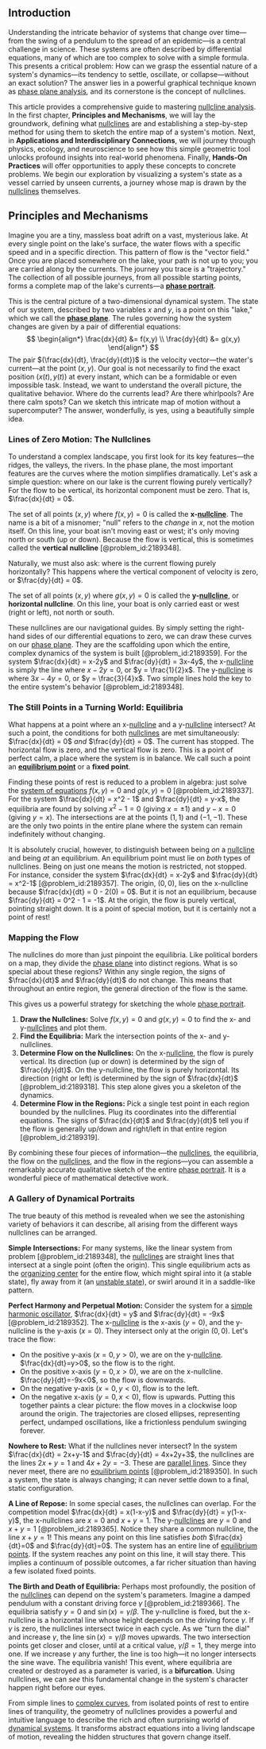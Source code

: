 ## Introduction
Understanding the intricate behavior of systems that change over time—from the swing of a pendulum to the spread of an epidemic—is a central challenge in science. These systems are often described by differential equations, many of which are too complex to solve with a simple formula. This presents a critical problem: How can we grasp the essential nature of a system's dynamics—its tendency to settle, oscillate, or collapse—without an exact solution? The answer lies in a powerful graphical technique known as [phase plane analysis](@article_id:263180), and its cornerstone is the concept of nullclines.

This article provides a comprehensive guide to mastering [nullcline analysis](@article_id:185594). In the first chapter, **Principles and Mechanisms**, we will lay the groundwork, defining what [nullclines](@article_id:261016) are and establishing a step-by-step method for using them to sketch the entire map of a system's motion. Next, in **Applications and Interdisciplinary Connections**, we will journey through physics, ecology, and neuroscience to see how this simple geometric tool unlocks profound insights into real-world phenomena. Finally, **Hands-On Practices** will offer opportunities to apply these concepts to concrete problems. We begin our exploration by visualizing a system's state as a vessel carried by unseen currents, a journey whose map is drawn by the [nullclines](@article_id:261016) themselves.

## Principles and Mechanisms

Imagine you are a tiny, massless boat adrift on a vast, mysterious lake. At every single point on the lake's surface, the water flows with a specific speed and in a specific direction. This pattern of flow is the "vector field." Once you are placed somewhere on the lake, your path is not up to you; you are carried along by the currents. The journey you trace is a "trajectory." The collection of all possible journeys, from all possible starting points, forms a complete map of the lake's currents—a **[phase portrait](@article_id:143521)**.

This is the central picture of a two-dimensional dynamical system. The state of our system, described by two variables $x$ and $y$, is a point on this "lake," which we call the **[phase plane](@article_id:167893)**. The rules governing how the system changes are given by a pair of differential equations:
$$
\begin{align*}
\frac{dx}{dt} &= f(x,y) \\
\frac{dy}{dt} &= g(x,y)
\end{align*}
$$
The pair $(\frac{dx}{dt}, \frac{dy}{dt})$ is the velocity vector—the water's current—at the point $(x,y)$. Our goal is not necessarily to find the exact position $(x(t), y(t))$ at every instant, which can be a formidable or even impossible task. Instead, we want to understand the overall picture, the qualitative behavior. Where do the currents lead? Are there whirlpools? Are there calm spots? Can we sketch this intricate map of motion without a supercomputer? The answer, wonderfully, is yes, using a beautifully simple idea.

### Lines of Zero Motion: The Nullclines

To understand a complex landscape, you first look for its key features—the ridges, the valleys, the rivers. In the phase plane, the most important features are the curves where the motion simplifies dramatically. Let's ask a simple question: where on our lake is the current flowing purely vertically? For the flow to be vertical, its horizontal component must be zero. That is, $\frac{dx}{dt} = 0$.

The set of all points $(x,y)$ where $f(x,y) = 0$ is called the **x-[nullcline](@article_id:167735)**. The name is a bit of a misnomer; "null" refers to the *change* in $x$, not the motion itself. On this line, your boat isn't moving east or west; it's only moving north or south (up or down). Because the flow is vertical, this is sometimes called the **vertical nullcline** [@problem_id:2189348].

Naturally, we must also ask: where is the current flowing purely horizontally? This happens where the vertical component of velocity is zero, or $\frac{dy}{dt} = 0$.

The set of all points $(x,y)$ where $g(x,y) = 0$ is called the **y-[nullcline](@article_id:167735)**, or **horizontal nullcline**. On this line, your boat is only carried east or west (right or left), not north or south.

These nullclines are our navigational guides. By simply setting the right-hand sides of our differential equations to zero, we can draw these curves on our [phase plane](@article_id:167893). They are the scaffolding upon which the entire, complex dynamics of the system is built [@problem_id:2189359]. For the system $\frac{dx}{dt} = x-2y$ and $\frac{dy}{dt} = 3x-4y$, the x-[nullcline](@article_id:167735) is simply the line where $x-2y = 0$, or $y = \frac{1}{2}x$. The y-[nullcline](@article_id:167735) is where $3x-4y=0$, or $y = \frac{3}{4}x$. Two simple lines hold the key to the entire system's behavior [@problem_id:2189348].

### The Still Points in a Turning World: Equilibria

What happens at a point where an x-[nullcline](@article_id:167735) and a y-[nullcline](@article_id:167735) intersect? At such a point, the conditions for both [nullclines](@article_id:261016) are met simultaneously: $\frac{dx}{dt} = 0$ *and* $\frac{dy}{dt} = 0$. The current has stopped. The horizontal flow is zero, and the vertical flow is zero. This is a point of perfect calm, a place where the system is in balance. We call such a point an **[equilibrium point](@article_id:272211)** or a **fixed point**.

Finding these points of rest is reduced to a problem in algebra: just solve the [system of equations](@article_id:201334) $f(x,y)=0$ and $g(x,y)=0$ [@problem_id:2189337]. For the system $\frac{dx}{dt} = x^2 - 1$ and $\frac{dy}{dt} = y-x$, the equilibria are found by solving $x^2-1=0$ (giving $x=\pm1$) and $y-x=0$ (giving $y=x$). The intersections are at the points $(1,1)$ and $(-1,-1)$. These are the only two points in the entire plane where the system can remain indefinitely without changing.

It is absolutely crucial, however, to distinguish between being *on* a [nullcline](@article_id:167735) and being *at* an equilibrium. An equilibrium point must lie on *both* types of nullclines. Being on just one means the motion is restricted, not stopped. For instance, consider the system $\frac{dx}{dt} = x-2y$ and $\frac{dy}{dt} = x^2-1$ [@problem_id:2189357]. The origin, $(0,0)$, lies on the x-nullcline because $\frac{dx}{dt} = 0 - 2(0) = 0$. But it is not an equilibrium, because $\frac{dy}{dt} = 0^2 - 1 = -1$. At the origin, the flow is purely vertical, pointing straight down. It is a point of special motion, but it is certainly not a point of rest!

### Mapping the Flow

The nullclines do more than just pinpoint the equilibria. Like political borders on a map, they divide the [phase plane](@article_id:167893) into distinct regions. What is so special about these regions? Within any single region, the signs of $\frac{dx}{dt}$ and $\frac{dy}{dt}$ do not change. This means that throughout an entire region, the general direction of the flow is the same.

This gives us a powerful strategy for sketching the whole [phase portrait](@article_id:143521).
1.  **Draw the Nullclines:** Solve $f(x,y)=0$ and $g(x,y)=0$ to find the x- and y-[nullclines](@article_id:261016) and plot them.
2.  **Find the Equilibria:** Mark the intersection points of the x- and y-nullclines.
3.  **Determine Flow on the Nullclines:** On the x-[nullcline](@article_id:167735), the flow is purely vertical. Its direction (up or down) is determined by the sign of $\frac{dy}{dt}$. On the y-nullcline, the flow is purely horizontal. Its direction (right or left) is determined by the sign of $\frac{dx}{dt}$ [@problem_id:2189318]. This step alone gives you a skeleton of the dynamics.
4.  **Determine Flow in the Regions:** Pick a single test point in each region bounded by the nullclines. Plug its coordinates into the differential equations. The signs of $\frac{dx}{dt}$ and $\frac{dy}{dt}$ tell you if the flow is generally up/down and right/left in that entire region [@problem_id:2189319].

By combining these four pieces of information—the [nullclines](@article_id:261016), the equilibria, the flow on the [nullclines](@article_id:261016), and the flow in the regions—you can assemble a remarkably accurate qualitative sketch of the entire [phase portrait](@article_id:143521). It is a wonderful piece of mathematical detective work.

### A Gallery of Dynamical Portraits

The true beauty of this method is revealed when we see the astonishing variety of behaviors it can describe, all arising from the different ways nullclines can be arranged.

**Simple Intersections:** For many systems, like the linear system from problem [@problem_id:2189348], the [nullclines](@article_id:261016) are straight lines that intersect at a single point (often the origin). This single equilibrium acts as the [organizing center](@article_id:271366) for the entire flow, which might spiral into it (a stable state), fly away from it (an [unstable state](@article_id:170215)), or swirl around it in a saddle-like pattern.

**Perfect Harmony and Perpetual Motion:** Consider the system for a [simple harmonic oscillator](@article_id:145270), $\frac{dx}{dt} = y$ and $\frac{dy}{dt} = -9x$ [@problem_id:2189352]. The x-[nullcline](@article_id:167735) is the x-axis ($y=0$), and the y-nullcline is the y-axis ($x=0$). They intersect only at the origin $(0,0)$. Let's trace the flow:
- On the positive y-axis ($x=0, y>0$), we are on the y-[nullcline](@article_id:167735). $\frac{dx}{dt}=y>0$, so the flow is to the right.
- On the positive x-axis ($y=0, x>0$), we are on the x-nullcline. $\frac{dy}{dt}=-9x<0$, so the flow is downwards.
- On the negative y-axis ($x=0, y<0$), flow is to the left.
- On the negative x-axis ($y=0, x<0$), flow is upwards.
Putting this together paints a clear picture: the flow moves in a clockwise loop around the origin. The trajectories are closed ellipses, representing perfect, undamped oscillations, like a frictionless pendulum swinging forever.

**Nowhere to Rest:** What if the nullclines never intersect? In the system $\frac{dx}{dt} = 2x+y-1$ and $\frac{dy}{dt} = 4x+2y+3$, the nullclines are the lines $2x+y=1$ and $4x+2y=-3$. These are [parallel lines](@article_id:168513). Since they never meet, there are no [equilibrium points](@article_id:167009) [@problem_id:2189350]. In such a system, the state is always changing; it can never settle down to a final, static configuration.

**A Line of Repose:** In some special cases, the nullclines can overlap. For the competition model $\frac{dx}{dt} = x(1-x-y)$ and $\frac{dy}{dt} = y(1-x-y)$, the x-nullclines are $x=0$ and $x+y=1$. The y-[nullclines](@article_id:261016) are $y=0$ and $x+y=1$ [@problem_id:2189365]. Notice they share a common nullcline, the line $x+y=1$! This means any point on this line satisfies *both* $\frac{dx}{dt}=0$ and $\frac{dy}{dt}=0$. The system has an entire line of [equilibrium points](@article_id:167009). If the system reaches any point on this line, it will stay there. This implies a continuum of possible outcomes, a far richer situation than having a few isolated fixed points.

**The Birth and Death of Equilibria:** Perhaps most profoundly, the position of the [nullclines](@article_id:261016) can depend on the system's parameters. Imagine a damped pendulum with a constant driving force $\gamma$ [@problem_id:2189366]. The equilibria satisfy $y=0$ and $\sin(x) = \gamma/\beta$. The y-nullcline is fixed, but the x-nullcline is a horizontal line whose height depends on the driving force $\gamma$. If $\gamma$ is zero, the nullclines intersect twice in each cycle. As we "turn the dial" and increase $\gamma$, the line $\sin(x)=\gamma/\beta$ moves upwards. The two intersection points get closer and closer, until at a critical value, $\gamma/\beta = 1$, they merge into one. If we increase $\gamma$ any further, the line is too high—it no longer intersects the sine wave. The equilibria vanish! This event, where equilibria are created or destroyed as a parameter is varied, is a **bifurcation**. Using nullclines, we can *see* this fundamental change in the system's character happen right before our eyes.

From simple lines to [complex curves](@article_id:171154), from isolated points of rest to entire lines of tranquility, the geometry of nullclines provides a powerful and intuitive language to describe the rich and often surprising world of [dynamical systems](@article_id:146147). It transforms abstract equations into a living landscape of motion, revealing the hidden structures that govern change itself.